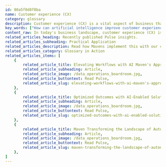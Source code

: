 ```yaml
---
id: 80a5f0d8f8ba
name: Customer experience (CX)
category: glossary
description: Customer experience (CX) is a vital aspect of business that encompasses all customer interactions with a brand, driving loyalty, revenue growth, and engagement through quality touchpoints and employee support.
key_words: ["How can artificial intelligence improve customer experience", "What are the best strategies for ensuring a positive customer experience", "How does employee experience impact customer satisfaction", "What role does data analytics play in personalizing customer experiences", "How have digital touchpoints transformed customer-brand interactions", "Why is customer experience critical for brand loyalty", "What technologies are enhancing customer experience in 2023", "How do chatbots enhance customer service and engagement", "What are the benefits of optimizing customer experience with digital tools", "How can businesses deliver exceptional customer experience across various touchpoints"]
content_raw: In today's business landscape, customer experience (CX) is a critical element that shapes the relationship between an organisation and its customer base. The concept of CX covers all touchpoints that a customer engages with, from the initial interaction to the long-term relationships they form with the brand. Ensuring an excellent customer experience is no easy task, as consumer expectations are ever-evolving. A good customer experience is rooted in the quality of the employee experience (EX), as employees play a crucial role in supporting customer interactions. A positive customer experience brings invaluable benefits to a business. For one, it cultivates loyalty, as satisfied customers are more likely to return and advocate for the brand. Moreover, fine-tuning operations to meet dynamic customer needs can lead to substantial revenue growth. Finally, it fosters customer engagement, as customers familiar with a company's high standard of CX are more receptive to the company's marketing efforts. Since being driven into a digital era by the pandemic, the customer experience of 2021 looks much different from that in the past. Customers can now interact with brands through various digital touchpoints like social media, e-commerce sites, mobile search, live chat, and more. Technologies such as chatbots and e-commerce platforms enable seamless consumer-brand interaction, increasing its pace and productivity. Leading tech companies like Apple, Google, Netflix, Amazon, and Facebook have leveraged data analytics to personalise and enhance their customer experiences. By using data collected from users' online activities, these companies have been able to anticipate customer needs and tailor their offers accordingly. Looking towards the future, companies will continue to embrace more digital technologies to stimulate intuitive and experiential engagement across various customer touchpoints. In this era where technology is critical, businesses must use digital tools to optimise the customer experience, enriching their relationships with their customers and unlocking greater productivity.
related_articles_heading: Recently published Pulse insights.
related_articles_subheading: Practical Application
related_articles_description: Read how Mavens implement this with our clients.
related_articles_category: Glossary in Action
related_articles_items: [
	{
		related_article_title: Elevating Workflows with AI Maven's Approach,
		related_article_subheading: Article,
		related_article_image: /data_operations_boardroom.jpg,
		related_article_buttontext: Read Pulse,
		related_article_slug: elevating-workflows-with-ai-maven's-approach
	},
	{
		related_article_title: Optimized Outcomes with AI-Enabled Solutions,
		related_article_subheading: Article,
		related_article_image: /data_operations_boardroom.jpg,
		related_article_buttontext: Read Pulse,
		related_article_slug: optimized-outcomes-with-ai-enabled-solutions
	},
	{
		related_article_title: Maven Transforming the Landscape of Autonomous Vehicles,
		related_article_subheading: Article,
		related_article_image: /data_operations_boardroom.jpg,
		related_article_buttontext: Read Pulse,
		related_article_slug: maven-transforming-the-landscape-of-autonomous-vehicles
	},
]
---
```

